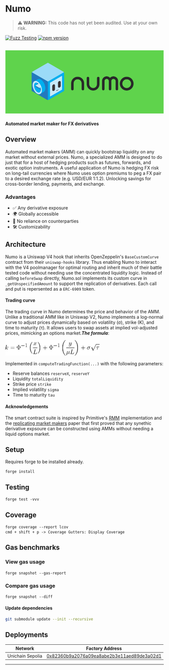 # Numo

> ⚠️ **WARNING:** This code has not yet been audited. Use at your own risk.

[![Fuzz Testing](https://github.com/Uniswap/uniswap-v3-core/actions/workflows/fuzz-testing.yml/badge.svg)](https://github.com/numotrade/numo/actions/workflows/fuzz-testing.yml)
[![npm version](https://img.shields.io/npm/v/@uniswap/v3-core/latest.svg)](https://www.npmjs.com/package/@numotrade/numo/v/latest)

<div align="center">
  <br />
  <a href="https://optimism.io"><img alt="Numo" src="./image/numo_readme.png" width=600></a>
  <br />
</div>

#### Automated market maker for FX derivatives

## Overview

Automated market makers (AMM) can quickly bootstrap liquidity on any market without external prices. Numo, a specialized AMM is designed to do just that for a host of hedging products such as futures, forwards, and exotic option instruments. A useful application of Numo is hedging FX risk on long-tail currencies where Numo uses option premiums to peg a FX pair to a desired exchange rate (e.g. USD/EUR 1:1.2). Unlocking savings for cross-border lending, payments, and exchange.

### Advantages 

- ✅ Any derivative exposure
- 🌍 Globally accessible
- 🤝 No reliance on counterparties
- 🛠️ Customizability 

## Architecture

Numo is a Uniswap V4 hook that inherits OpenZeppelin's `BaseCustomCurve` contract from their `uniswap-hooks` library. Thus enabling Numo to interact with the V4 poolmanager for optimal routing and inherit much of their battle tested code without needing use the concentrated liquidity logic. Instead of calling `beforeSwap` directly, Numo.sol implements its custom curve in `_getUnspecifiedAmount` to support the replication of derivatives. Each call and put is repersented as a `ERC-6909` token. 

#### Trading curve

The trading curve in Numo determines the price and behavior of the AMM. Unlike a traditional AMM like in Uniswap V2, Numo implements a log-normal curve to adjust prices dynamically based on volatility (σ), strike (K), and time to maturity (τ). It allows users to swap assets at implied vol-adjusted prices, mimicking an options market.***The formula***:

<img src="./image/formula.png" alt="Formula" width="300"/>

Implemented in `computeTradingFunction(...)` with the following parameters:

- Reserve balances `reserveX`, `reserveY`
- Liquidity `totalLiquidity`
- Strike price `strike`
- Implied volatility `sigma`
- Time to maturity `tau`

#### Acknowledgements

The smart contract suite is inspired by Primitive's [RMM](https://github.com/primitivefinance/rmm) implementation and the [replicating market makers](https://arxiv.org/abs/2103.14769) paper that first proved that any synethic derivative expsoure can be constructed using AMMs without needing a liquid options market. 


## Setup

Requires forge to be installed already.

```
forge install
```

## Testing

```
forge test -vvv
```

## Coverage

```
forge coverage --report lcov
cmd + shift + p -> Coverage Gutters: Display Coverage
```

## Gas benchmarks

### View gas usage

```
forge snapshot --gas-report
```

### Compare gas usage
```
forge snapshot --diff
```

#### Update dependencies

```bash
git submodule update --init --recursive
```

## Deployments

| Network  | Factory Address                                       |  
| -------- | ----------------------------------------------------- | 
| Unichain Sepolia     | [0x82360b9a2076a09ea8abe2b3e11aed89de3a02d1](https://explorer.celo.org/mainnet/token/0x82360b9a2076a09ea8abe2b3e11aed89de3a02d1 ) |

---
